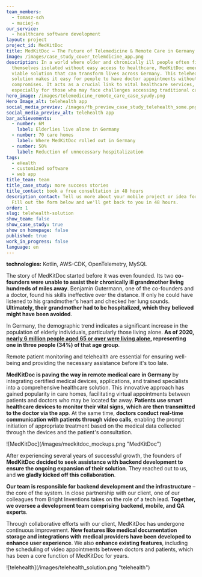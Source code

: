 ```yaml
---
team_members:
  - tomasz-sch
  - maciej-n
our_service:
  - healthcare software development
layout: project
project_id: MedKitDoc
title: MedKitDoc – The Future of Telemedicine & Remote Care in Germany
image: /images/case_study_cover_telemdicine_app.png
description: In a world where older and chronically ill people often find
  themselves isolated without easy access to healthcare, MedKitDoc emerges as a
  viable solution that can transform lives across Germany. This telehealth
  solution makes it easy for people to have doctor appointments without any
  compromises. It acts as a crucial link to vital healthcare services,
  especially for those who may face challenges accessing traditional care.
hero_image: /images/telemedicine_remote_care_case_syudy.png
Hero Image_alt: telehealth app
social_media_previev: /images/fb_preview_case_study_telehealth_some.png
social_media_previev_alt: telehealth app
bar_achievements:
  - number: 6M
    label: Elderlies live alone in Germany
  - number: 70 care homes
    label: Where MedKitDoc rolled out in Germany
  - number: 50%
    label: Reduction of unnecessary hospitalization
tags:
  - eHealth
  - customized software
  - web app
title_team: team
title_case_study: more success stories
title_contact: book a free consultation in 48 hours
description_contact: Tell us more about your mobile project or idea for an app.
  Fill out the form below and we'll get back to you in 48 hours.
order: 1
slug: telehealth-solution
show_team: false
show_case_study: true
show on homepage: false
published: true
work_in_progress: false
language: en
---
```

<Gallery images='[{"src":"/images/kotlin_new_stack_logo.svg","alt":"Kotlin"},{"src":"/images/aws_stack_logo.svg","alt":"AWS-CDK"},{"src":"/images/opentelemetry_stack_logo.svg","alt":"OpenTelemetry"},{"src":"/images/mysql.svg","alt":"MySQL"}]' />

**technologies:** Kotlin, AWS-CDK, OpenTelemetry, MySQL

<TitleWithIcon sectionTitle="problem: increase in the population of elderly living alone" titleIcon="/images/three_flags.svg" titleIconAlt="problem" />

The story of MedKitDoc started before it was even founded. Its two **co-founders were unable to assist their chronically ill grandmother living hundreds of miles away**. Benjamin Gutermann, one of the co-founders and a doctor, found his skills ineffective over the distance. If only he could have listened to his grandmother's heart and checked her lung sounds. **Ultimately, their grandmother had to be hospitalized, which they believed might have been avoided**.

In Germany, the demographic trend indicates a significant increase in the population of elderly individuals, particularly those living alone. **As of 2020, [nearly 6 million people aged 65 or over were living alone](https://www.destatis.de/EN/Press/2021/09/PE21_N057_12411.html), representing one in three people (34%) of that age group**.

Remote patient monitoring and telehealth are essential for ensuring well-being and providing the necessary assistance before it's too late.

<TitleWithIcon sectionTitle="solution: telehealth application with integrated devices" titleIcon="/images/goal_title_section.png" titleIconAlt="solution" />

**MedKitDoc is paving the way in remote medical care in Germany** by integrating certified medical devices, applications, and trained specialists into a comprehensive healthcare solution. This innovative approach has gained popularity in care homes, facilitating virtual appointments between patients and doctors who may be located far away. **Patients use smart healthcare devices to monitor their vital signs, which are then transmitted to the doctor via the app**. At the same time, **doctors conduct real-time communication with patients through video calls**, enabling the prompt initiation of appropriate treatment based on the medical data collected through the devices and the patient's consultation.

<div className="image">![MedKitDoc](/images/medkitdoc_mockups.png "MedKitDoc")</div>

After experiencing several years of successful growth, the founders of **MedKitDoc decided to seek assistance with backend development to ensure the ongoing expansion of their solution**. They reached out to us, and **we gladly kicked off this collaboration**.

**Our team is responsible for backend development and the infrastructure** – the core of the system. In close partnership with our client, one of our colleagues from Bright Inventions takes on the role of a tech lead. **Together, we oversee a development team comprising backend, mobile, and QA experts**. 

Through collaborative efforts with our client, MedKitDoc has undergone continuous improvement. **New features like medical documentation storage and integrations with medical providers have been developed to enhance user experience**. We also **enhance existing features**, including the scheduling of video appointments between doctors and patients, which has been a core function of MedKitDoc for years. 

<div className="image">![telehealth](/images/telehealth_solution.png "telehealth")</div>